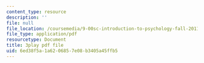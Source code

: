 ```yaml
---
content_type: resource
description: ''
file: null
file_location: /coursemedia/9-00sc-introduction-to-psychology-fall-2011/6ed38f5a1a6206857e08b3405a45ffb5_lanmHS0JwYI.pdf
file_type: application/pdf
resourcetype: Document
title: 3play pdf file
uid: 6ed38f5a-1a62-0685-7e08-b3405a45ffb5
---
```

